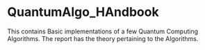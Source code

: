 # QuantumAlgo_HAndbook
This contains Basic implementations of a few Quantum Computing Algorithms. The report has the theory pertaining to the Algorithms. 
